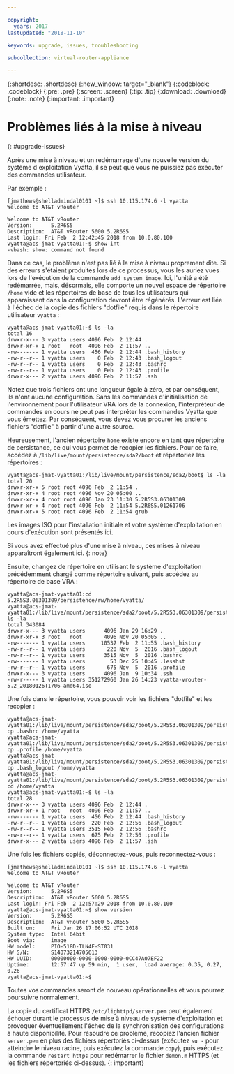 ```yaml
---

copyright:
  years: 2017
lastupdated: "2018-11-10"

keywords: upgrade, issues, troubleshooting

subcollection: virtual-router-appliance

---
```


{:shortdesc: .shortdesc}
{:new_window: target="_blank"}
{:codeblock: .codeblock}
{:pre: .pre}
{:screen: .screen}
{:tip: .tip}
{:download: .download}
{:note: .note}
{:important: .important}

# Problèmes liés à la mise à niveau
{: #upgrade-issues}

Après une mise à niveau et un redémarrage d'une nouvelle version du système d'exploitation Vyatta, il se peut que vous ne puissiez pas exécuter des commandes utilisateur.

Par exemple :

```
[jmathews@shelladmindal0101 ~]$ ssh 10.115.174.6 -l vyatta
Welcome to AT&T vRouter

Welcome to AT&T vRouter
Version:      5.2R6S5
Description:  AT&T vRouter 5600 5.2R6S5
Last login: Fri Feb  2 12:42:45 2018 from 10.0.80.100
vyatta@acs-jmat-vyatta01:~$ show int
-vbash: show: command not found
```

Dans ce cas, le problème n'est pas lié à la mise à niveau proprement dite. Si des erreurs s'étaient produites lors de ce processus, vous les auriez vues lors de l'exécution de la commande `add system image`. Ici, l'unité a été redémarrée, mais, désormais, elle comporte un nouvel espace de répertoire `/home` vide et les répertoires de base de tous les utilisateurs qui apparaissent dans la configuration devront être régénérés. L'erreur est liée à l'échec de la copie des fichiers "dotfile" requis dans le répertoire utilisateur `vyatta` :

```
vyatta@acs-jmat-vyatta01:~$ ls -la
total 16
drwxr-x--- 3 vyatta users 4096 Feb  2 12:44 .
drwxr-xr-x 1 root   root  4096 Feb  2 11:57 ..
-rw------- 1 vyatta users  456 Feb  2 12:44 .bash_history
-rw-r--r-- 1 vyatta users    0 Feb  2 12:43 .bash_logout
-rw-r--r-- 1 vyatta users    0 Feb  2 12:43 .bashrc
-rw-r--r-- 1 vyatta users    0 Feb  2 12:43 .profile
drwxr-x--- 2 vyatta users 4096 Feb  2 11:57 .ssh
```

Notez que trois fichiers ont une longueur égale à zéro, et par conséquent, ils n'ont aucune configuration. Sans les commandes d'initialisation de l'environnement pour l'utilisateur VRA lors de la connexion, l'interpréteur de commandes en cours ne peut pas interpréter les commandes Vyatta que vous émettez. Par conséquent, vous devez vous procurer les anciens fichiers "dotfile" à partir d'une autre source.

Heureusement, l'ancien répertoire `home` existe encore en tant que répertoire de persistance, ce qui vous permet de recopier les fichiers. Pour ce faire, accédez à `/lib/live/mount/persistence/sda2/boot` et répertoriez les répertoires :

```
vyatta@acs-jmat-vyatta01:/lib/live/mount/persistence/sda2/boot$ ls -la
total 20
drwxr-xr-x 5 root root 4096 Feb  2 11:54 .
drwxr-xr-x 4 root root 4096 Nov 20 05:00 ..
drwxr-xr-x 4 root root 4096 Jan 23 11:30 5.2R5S3.06301309
drwxr-xr-x 4 root root 4096 Feb  2 11:54 5.2R6S5.01261706
drwxr-xr-x 5 root root 4096 Feb  2 11:54 grub
```

Les images ISO pour l'installation initiale et votre système d'exploitation en cours d'exécution sont présentés ici.

Si vous avez effectué plus d'une mise à niveau, ces mises à niveau apparaîtront également ici.
{: note}

Ensuite, changez de répertoire en utilisant le système d'exploitation précédemment chargé comme répertoire suivant, puis accédez au répertoire de base VRA :

```
vyatta@acs-jmat-vyatta01:cd 5.2R5S3.06301309/persistence/rw/home/vyatta/
vyatta@acs-jmat-vyatta01:/lib/live/mount/persistence/sda2/boot/5.2R5S3.06301309/persistence/rw/home/vyatta$ ls -la
total 343084
drwxr-x--- 3 vyatta users      4096 Jan 29 16:29 .
drwxr-xr-x 3 root   root       4096 Nov 20 05:05 ..
-rw------- 1 vyatta users     10537 Feb  2 11:55 .bash_history
-rw-r--r-- 1 vyatta users       220 Nov  5  2016 .bash_logout
-rw-r--r-- 1 vyatta users      3515 Nov  5  2016 .bashrc
-rw------- 1 vyatta users        53 Dec 25 10:45 .lesshst
-rw-r--r-- 1 vyatta users       675 Nov  5  2016 .profile
drwxr-x--- 3 vyatta users      4096 Jan  9 10:34 .ssh
-rw-r----- 1 vyatta users 351272960 Jan 26 14:23 vyatta-vrouter-5.2_20180126T1706-amd64.iso
```

Une fois dans le répertoire, vous pouvoir voir les fichiers "dotfile" et les recopier :

```
vyatta@acs-jmat-vyatta01:/lib/live/mount/persistence/sda2/boot/5.2R5S3.06301309/persistence/rw/home/vyatta$ cp .bashrc /home/vyatta
vyatta@acs-jmat-vyatta01:/lib/live/mount/persistence/sda2/boot/5.2R5S3.06301309/persistence/rw/home/vyatta$ cp .profile /home/vyatta
vyatta@acs-jmat-vyatta01:/lib/live/mount/persistence/sda2/boot/5.2R5S3.06301309/persistence/rw/home/vyatta$ cp .bash_logout /home/vyatta
vyatta@acs-jmat-vyatta01:/lib/live/mount/persistence/sda2/boot/5.2R5S3.06301309/persistence/rw/home/vyatta$ cd /home/vyatta
vyatta@acs-jmat-vyatta01:~$ ls -la
total 28
drwxr-x--- 3 vyatta users 4096 Feb  2 12:44 .
drwxr-xr-x 1 root   root  4096 Feb  2 11:57 ..
-rw------- 1 vyatta users  456 Feb  2 12:44 .bash_history
-rw-r--r-- 1 vyatta users  220 Feb  2 12:56 .bash_logout
-rw-r--r-- 1 vyatta users 3515 Feb  2 12:56 .bashrc
-rw-r--r-- 1 vyatta users  675 Feb  2 12:56 .profile
drwxr-x--- 2 vyatta users 4096 Feb  2 11:57 .ssh
```

Une fois les fichiers copiés, déconnectez-vous, puis reconnectez-vous :

```
[jmathews@shelladmindal0101 ~]$ ssh 10.115.174.6 -l vyatta
Welcome to AT&T vRouter

Welcome to AT&T vRouter
Version:      5.2R6S5
Description:  AT&T vRouter 5600 5.2R6S5
Last login: Fri Feb  2 12:57:29 2018 from 10.0.80.100
vyatta@acs-jmat-vyatta01:~$ show version
Version:      5.2R6S5
Description:  AT&T vRouter 5600 5.2R6S5
Built on:     Fri Jan 26 17:06:52 UTC 2018
System type:  Intel 64bit
Boot via:     image
HW model:     PIO-518D-TLN4F-ST031
HW S/N:       S14073214705613
HW UUID:      00000000-0000-0000-0000-0CC47A07EF22
Uptime:       12:57:47 up 59 min,  1 user,  load average: 0.35, 0.27, 0.26
vyatta@acs-jmat-vyatta01:~$
```
Toutes vos commandes seront de nouveau opérationnelles et vous pourrez poursuivre normalement.

La copie du certificat HTTPS `/etc/lighttpd/server.pem` peut également échouer durant le processus de mise à niveau de système d'exploitation et provoquer éventuellement l'échec de la synchronisation des configurations à haute disponibilité. Pour résoudre ce problème, recopiez l'ancien fichier `server.pem` en plus des fichiers répertoriés ci-dessus (exécutez `su -` pour atteindre le niveau racine, puis exécutez la commande `copy`), puis exécutez la commande `restart https` pour redémarrer le fichier `demon.m` HTTPS (et les fichiers répertoriés ci-dessus).
{: important}
